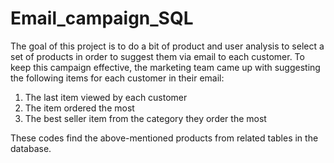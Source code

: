 # Email_campaign_SQL
The goal of this project is to do a bit of product and user analysis to select a set of products in order to suggest them via email to each customer. To keep this campaign effective, the marketing team came up with suggesting the following items for each customer in their email:
1. The last item viewed by each customer
2. The item ordered the most
3. The best seller item from the category they order the most

These codes find the above-mentioned products from related tables in the database. 
